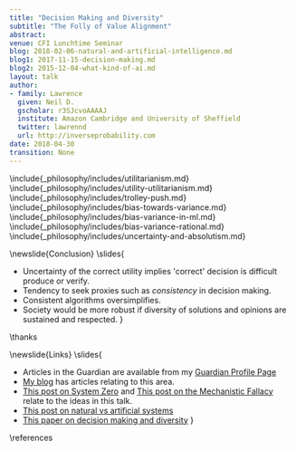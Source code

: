 ```yaml
---
title: "Decision Making and Diversity"
subtitle: "The Folly of Value Alignment"
abstract: 
venue: CFI Lunchtime Seminar
blog: 2018-02-06-natural-and-artificial-intelligence.md
blog1: 2017-11-15-decision-making.md
blog2: 2015-12-04-what-kind-of-ai.md
layout: talk
author:
- family: Lawrence
  given: Neil D.
  gscholar: r3SJcvoAAAAJ
  institute: Amazon Cambridge and University of Sheffield
  twitter: lawrennd
  url: http://inverseprobability.com
date: 2018-04-30
transition: None
---
```



\include{_philosophy/includes/utilitarianism.md}
\include{_philosophy/includes/utility-utilitarianism.md}
\include{_philosophy/includes/trolley-push.md}
\include{_philosophy/includes/bias-towards-variance.md}
\include{_philosophy/includes/bias-variance-in-ml.md}
\include{_philosophy/includes/bias-variance-rational.md}
\include{_philosophy/includes/uncertainty-and-absolutism.md}

\newslide{Conclusion}
\slides{
* Uncertainty of the correct utility implies  'correct' decision is difficult produce or verify. 
* Tendency to seek proxies such as *consistency* in decision making. 
* Consistent algorithms oversimplifies.
* Society would be more robust if diversity of solutions and opinions are sustained and respected. 
}

\thanks


\newslide{Links}
\slides{
* Articles in the Guardian are available from my [Guardian Profile Page](http://www.theguardian.com/profile/neil-lawrence)
* [My blog](http://inverseprobability.com/blog.html) has articles relating to this area.
* [This post on System Zero](http://inverseprobability.com/2015/12/04/what-kind-of-ai/) and [This post on the Mechanistic Fallacy](http://inverseprobability.com/2015/11/09/artificial-stupidity/) relate to the ideas in this talk.
* [This post on natural vs artificial systems](http://inverseprobability.com/2018/02/06/natural-and-artificial-intelligence)
* [This paper on decision making and diversity](http://inverseprobability.com/2017/11/15/decision-making)
}

\references
